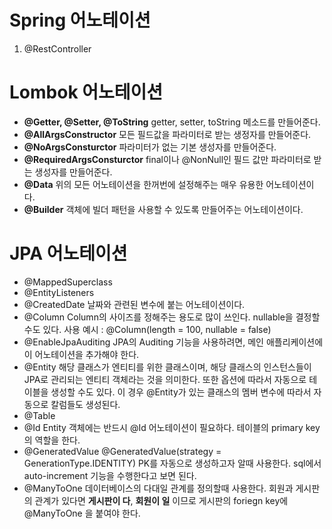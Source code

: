 # Spring 어노테이션
1. @RestController 


# Lombok 어노테이션
- <strong>@Getter, @Setter, @ToString</strong>
 getter, setter, toString 메소드를 만들어준다.
- <strong>@AllArgsConstructor</strong>
 모든 필드값을 파라미터로 받는 생정자를 만들어준다.
- <strong>@NoArgsConsturctor</strong> 
파라미터가 없는 기본 생성자를 만들어준다.
- <strong>@RequiredArgsConsturctor</strong>
 final이나 @NonNull인 필드 값만 파라미터로 받는 생성자를 만들어준다.
- <strong>@Data</strong>
위의 모든 어노테이션을 한꺼번에 설정해주는 매우 유용한 어노테이션이다.
- <strong>@Builder</strong>
객체에 빌더 패턴을 사용할 수 있도록 만들어주는 어노테이션이다.

# JPA 어노테이션
- @MappedSuperclass
- @EntityListeners
- @CreatedDate
날짜와 관련된 변수에 붙는 어노테이션이다.
- @Column
Column의 사이즈를 정해주는 용도로 많이 쓰인다. nullable을 결정할 수도 있다.
사용 예시 : @Column(length = 100, nullable = false)
- @EnableJpaAuditing
JPA의 Auditing 기능을 사용하려면, 메인 애플리케이션에 이 어노테이션을 추가해야 한다.
- @Entity
해당 클래스가 엔티티를 위한 클래스이며, 해당 클래스의 인스턴스들이 JPA로 관리되는 엔티티 객체라는 것을 의미한다.
또한 옵션에 따라서 자동으로 테이블을 생성할 수도 있다. 이 경우 @Entity가 있는 클래스의 멤버 변수에 따라서 자동으로 칼럼들도 생성된다.
- @Table
- @Id
Entity 객체에는 반드시 @Id 어노테이션이 필요하다. 테이블의 primary key의 역할을 한다.
- @GeneratedValue
@GeneratedValue(strategy = GenerationType.IDENTITY)
PK를 자동으로 생성하고자 알때 사용한다. sql에서 auto-increment 기능을 수행한다고 보면 된다.
- @ManyToOne
데이터베이스의 다대일 관계를 정의할때 사용한다. 회원과 게시판의 관계가 있다면 <strong>게시판이 다</strong>, <strong>회원이 일</strong> 이므로 게시판의 foriegn key에 @ManyToOne 을 붙여야 한다.